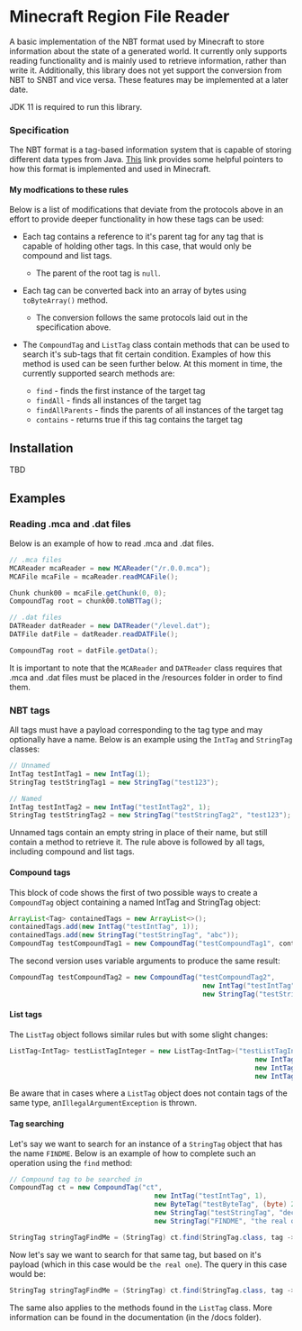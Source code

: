# Minecraft Region File Reader
A basic implementation of the NBT format used by Minecraft to store information about 
the state of a generated world. It currently only supports reading functionality
and is mainly used to retrieve information, rather than write it. Additionally, this 
library does not yet support the conversion from NBT to SNBT and vice versa. These
features may be implemented at a later date.

JDK 11 is required to run this library.

### Specification
The NBT format is a tag-based information system that is capable of storing different
data types from Java. <a href="https://minecraft.fandom.com/wiki/NBT_format#:~:text=The%20Named%20Binary%20Tag%20(NBT,an%20ID%20and%20a%20name." target="_blank">This</a> 
link provides some helpful pointers to how this format is implemented and used in
Minecraft.

#### My modfications to these rules
Below is a list of modifications that deviate from the protocols above in an effort to
provide deeper functionality in how these tags can be used:
* Each tag contains a reference to it's parent tag for any tag that is capable of
holding other tags. In this case, that would only be compound and list tags.
    * The parent of the root tag is ``null``.
    
* Each tag can be converted back into an array of bytes using ``toByteArray()`` method. 
    * The conversion follows the same protocols laid out in the specification above.
    
* The ``CompoundTag`` and ``ListTag`` class contain methods that can be used to search it's
sub-tags that fit certain condition. Examples of how this method is used can be seen further below. 
At this moment in time, the currently supported search methods are:
    * ``find`` - finds the first instance of the target tag
    * ``findAll`` - finds all instances of the target tag
    * ``findAllParents`` - finds the parents of all instances of the target tag
    * ``contains`` - returns true if this tag contains the target tag

## Installation
TBD

## Examples
### Reading .mca and .dat files
Below is an example of how to read .mca and .dat files.
```java
// .mca files
MCAReader mcaReader = new MCAReader("/r.0.0.mca");
MCAFile mcaFile = mcaReader.readMCAFile();

Chunk chunk00 = mcaFile.getChunk(0, 0);
CompoundTag root = chunk00.toNBTTag();

// .dat files
DATReader datReader = new DATReader("/level.dat");
DATFile datFile = datReader.readDATFile();

CompoundTag root = datFile.getData();
```
It is important to note that the `MCAReader` and `DATReader` class requires that
.mca and .dat files must be placed in the /resources folder in order to find them.

### NBT tags
All tags must have a payload corresponding to the tag type and may optionally
have a name. Below is an example using the ``IntTag`` and ``StringTag`` classes:
```java
// Unnamed
IntTag testIntTag1 = new IntTag(1);
StringTag testStringTag1 = new StringTag("test123");

// Named
IntTag testIntTag2 = new IntTag("testIntTag2", 1);
StringTag testStringTag2 = new StringTag("testStringTag2", "test123");
```
Unnamed tags contain an empty string in place of their name, but still contain
a method to retrieve it. The rule above is followed by all tags, including 
compound and list tags.

#### Compound tags
This block of code shows the first of two possible ways to create a ```CompoundTag``` object containing
a named IntTag and StringTag object:
```java
ArrayList<Tag> containedTags = new ArrayList<>();
containedTags.add(new IntTag("testIntTag", 1));
containedTags.add(new StringTag("testStringTag", "abc"));
CompoundTag testCompoundTag1 = new CompoundTag("testCompoundTag1", containedTags);
```
The second version uses variable arguments to produce the same result:
```java
CompoundTag testCompoundTag2 = new CompoundTag("testCompoundTag2",
                                                new IntTag("testIntTag", 1),
                                                new StringTag("testStringTag", "abc"));
```

#### List tags
The ``ListTag`` object follows similar rules but with some slight changes:
```java
ListTag<IntTag> testListTagInteger = new ListTag<IntTag>("testListTagIntTag",
                                                             new IntTag(1),
                                                             new IntTag(2),
                                                             new IntTag(3));
```
Be aware that in cases where a ``ListTag`` object does not contain tags of the 
same type, an``IllegalArgumentException`` is thrown.

#### Tag searching
Let's say we want to search for an instance of a ``StringTag`` object that has the name
``FINDME``. Below is an example of how to complete such an operation using the ``find``
method:
```java
// Compound tag to be searched in
CompoundTag ct = new CompoundTag("ct",
                                    new IntTag("testIntTag", 1),
                                    new ByteTag("testByteTag", (byte) 2),
                                    new StringTag("testStringTag", "decoy"),
                                    new StringTag("FINDME", "the real one"));

StringTag stringTagFindMe = (StringTag) ct.find(StringTag.class, tag -> tag.getName().equals("FINDME"));
```
Now let's say we want to search for that same tag, but based on it's payload (which 
in this case would be ``the real one``). The query in this case would be:
```java
StringTag stringTagFindMe = (StringTag) ct.find(StringTag.class, tag -> ((StringTag) tag).getPayload().equals("the real one"));
```
The same also applies to the methods found in the ``ListTag`` class. More information
can be found in the documentation (in the /docs folder).
